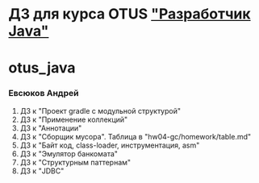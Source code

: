 # ДЗ для курса OTUS ["Разработчик Java"](https://otus.ru/lessons/java-professional/?utm_source=github&utm_medium=free&utm_campaign=otus)

# otus_java
### Евсюков Андрей
1. ДЗ к "Проект gradle с модульной структурой"
2. ДЗ к "Применение коллекций"
3. ДЗ к "Аннотации"
4. ДЗ к "Сборщик мусора". Таблица в "hw04-gc/homework/table.md"
5. ДЗ к "Байт код, class-loader, инструментация, asm"
6. ДЗ к "Эмулятор банкомата"
7. ДЗ к "Структурным паттернам"
8. ДЗ к "JDBC"